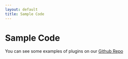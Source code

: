 ```yaml
---
layout: default
title: Sample Code
---
```

# Sample Code

You can see some examples of plugins on our [Github Repo](https://github.com/Infomaker/NPWriterExamplePlugins/tree/master/examples)